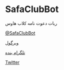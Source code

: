 # SafaClubBot

ربات دعوت نامه کلاب هاوس

[@SafaClubBot](https://t.me/SafaClubbot)

[ویرگول](https://b2n.ir/s33777)

[تلگرام بنده](https://t.me/SafaSafari)

[Twitter](https://twitter.com/SafaSafari3)
